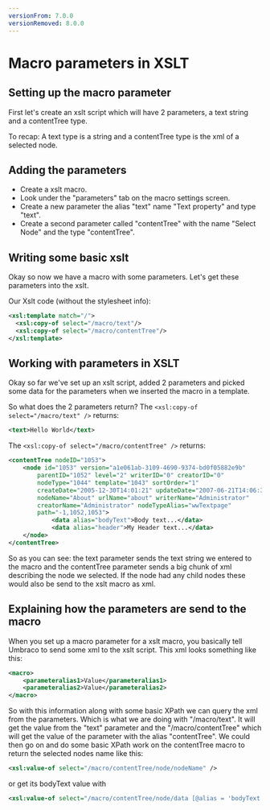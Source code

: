 ```yaml
---
versionFrom: 7.0.0
versionRemoved: 8.0.0
---
```


# Macro parameters in XSLT

## Setting up the macro parameter
First let's create an xslt script which will have 2 parameters, a text string and a contentTree type.

To recap: A text type is a string and a contentTree type is the xml of a selected node.

## Adding the parameters
- Create a xslt macro.
- Look under the "parameters" tab on the macro settings screen.
- Create a new parameter the alias "text" name "Text property" and type "text".
- Create a second parameter called "contentTree" with the name "Select Node" and the type "contentTree".


## Writing some basic xslt
Okay so now we have a macro with some parameters. Let's get these parameters into the xslt.

Our Xslt code (without the stylesheet info):

```xml
<xsl:template match="/">
  <xsl:copy-of select="/macro/text"/>
  <xsl:copy-of select="/macro/contentTree"/>
</xsl:template>
```

## Working with parameters in XSLT
Okay so far we've set up an xslt script, added 2 parameters and picked some data for the parameters when we inserted the macro in a template.

So what does the 2 parameters return?
The `<xsl:copy-of select="/macro/text" />` returns:

```xml
<text>Hello World</text>
```

The `<xsl:copy-of select="/macro/contentTree" />` returns:

```xml
<contentTree nodeID="1053">
    <node id="1053" version="a1e061ab-3109-4690-9374-bd0f05882e9b"
        parentID="1052" level="2" writerID="0" creatorID="0"
        nodeType="1044" template="1043" sortOrder="1"
        createDate="2005-12-30T14:01:21" updateDate="2007-06-21T14:06:32"
        nodeName="About" urlName="about" writerName="Administrator"
        creatorName="Administrator" nodeTypeAlias="wwTextpage"
        path="-1,1052,1053">
            <data alias="bodyText">Body text...</data>
            <data alias="header">My Header text...</data>
    </node>
</contentTree>
```

So as you can see: the text parameter sends the text string we entered to the macro and the contentTree parameter sends a big chunk of xml describing the node we selected. If the node had any child nodes these would also be send to the xslt macro as xml.

## Explaining how the parameters are send to the macro
When you set up a macro parameter for a xslt macro, you basically tell Umbraco to send some xml to the xslt script. This xml looks something like this:

```xml
<macro>
    <parameteralias1>Value</parameteralias1>
    <parameteralias2>Value</parameteralias2>
</macro>
```

So with this information along with some basic XPath we can query the xml from the parameters. Which is what we are doing with "/macro/text". It will get the value from the "text" parameter and the "/macro/contentTree" which will get the value of the parameter with the alias "contentTree". We could then go on and do some basic XPath work on the contentTree macro to return the selected nodes name like this:

```xml
<xsl:value-of select="/macro/contentTree/node/nodeName" />
```

or get its bodyText value with

```xml
<xsl:value-of select="/macro/contentTree/node/data [@alias = 'bodyText']" />
```
